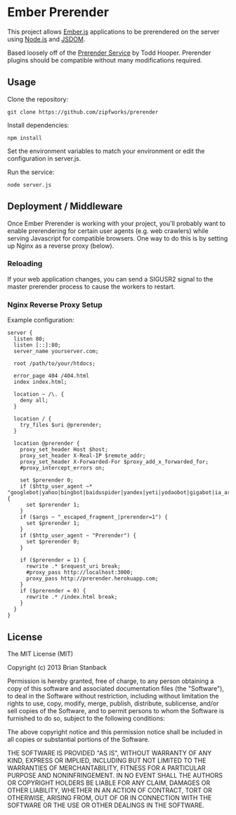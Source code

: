 # Ember Prerender #

This project allows [Ember.js](http://emberjs.com/) applications to
be prerendered on the server using [Node.js](http://nodejs.org/)
and [JSDOM](https://github.com/tmpvar/jsdom).

Based loosely off of the [Prerender
Service](https://github.com/collectiveip/prerender) by Todd Hooper.
Prerender plugins should be compatible without many modifications
required.

## Usage ##

Clone the repository:

    git clone https://github.com/zipfworks/prerender

Install dependencies:

    npm install

Set the environment variables to match your environment or edit the
configuration in server.js.

Run the service:

    node server.js

## Deployment / Middleware ##

Once Ember Prerender is working with your project, you'll probably
want to enable prerendering for certain user agents (e.g. web crawlers)
while serving Javascript for compatible browsers. One way to do this
is by setting up Nginx as a reverse proxy (below).

### Reloading ###

If your web application changes, you can send a SIGUSR2 signal to the
master prerender process to cause the workers to restart.

### Nginx Reverse Proxy Setup ###

Example configuration:

```Nginx
server {
  listen 80;
  listen [::]:80;
  server_name yourserver.com;
 
  root /path/to/your/htdocs;
 
  error_page 404 /404.html
  index index.html;
 
  location ~ /\. {
    deny all;
  }
 
  location / {
    try_files $uri @prerender;
  }
 
  location @prerender {
    proxy_set_header Host $host;
    proxy_set_header X-Real-IP $remote_addr;
    proxy_set_header X-Forwarded-For $proxy_add_x_forwarded_for;
    #proxy_intercept_errors on;
 
    set $prerender 0;
    if ($http_user_agent ~* "googlebot|yahoo|bingbot|baiduspider|yandex|yeti|yodaobot|gigabot|ia_archiver|facebookexternalhit|twitterbot|developers\.google\.com") {
      set $prerender 1;
    }
    if ($args ~ "_escaped_fragment_|prerender=1") {
      set $prerender 1;
    }
    if ($http_user_agent ~ "Prerender") {
      set $prerender 0;
    }

    if ($prerender = 1) {
      rewrite .* $request_uri break;
      #proxy_pass http://localhost:3000;
      proxy_pass http://prerender.herokuapp.com;
    }
    if ($prerender = 0) {
      rewrite .* /index.html break;
    }
  }
}
```

## License ##

The MIT License (MIT)

Copyright (c) 2013 Brian Stanback

Permission is hereby granted, free of charge, to any person obtaining a copy
of this software and associated documentation files (the "Software"), to deal
in the Software without restriction, including without limitation the rights
to use, copy, modify, merge, publish, distribute, sublicense, and/or sell
copies of the Software, and to permit persons to whom the Software is
furnished to do so, subject to the following conditions:

The above copyright notice and this permission notice shall be included in
all copies or substantial portions of the Software.

THE SOFTWARE IS PROVIDED "AS IS", WITHOUT WARRANTY OF ANY KIND, EXPRESS OR
IMPLIED, INCLUDING BUT NOT LIMITED TO THE WARRANTIES OF MERCHANTABILITY,
FITNESS FOR A PARTICULAR PURPOSE AND NONINFRINGEMENT. IN NO EVENT SHALL THE
AUTHORS OR COPYRIGHT HOLDERS BE LIABLE FOR ANY CLAIM, DAMAGES OR OTHER
LIABILITY, WHETHER IN AN ACTION OF CONTRACT, TORT OR OTHERWISE, ARISING FROM,
OUT OF OR IN CONNECTION WITH THE SOFTWARE OR THE USE OR OTHER DEALINGS IN
THE SOFTWARE.

